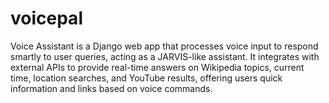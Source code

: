 # voicepal
Voice Assistant is a Django web app that processes voice input to respond smartly to user queries, acting as a JARVIS-like assistant. It integrates with external APIs to provide real-time answers on Wikipedia topics, current time, location searches, and YouTube results, offering users quick information and links based on voice commands.
